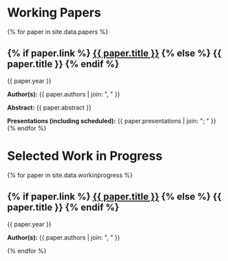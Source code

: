 <h1>Working Papers</h1>
{% for paper in site.data.papers %}
  <h2>
    {% if paper.link %}
      <a href="{{ paper.link }}">{{ paper.title }}</a>
    {% else %}
      {{ paper.title }}
    {% endif %}
  </h2>
  <p> {{ paper.year }}</p>
  <p><strong>Author(s):</strong>  {{ paper.authors | join: ", " }}</p> 
  <p><strong>Abstract:</strong> {{ paper.abstract }}</p>
  <p><strong>Presentations (including scheduled):</strong> {{ paper.presentations | join: "; " }}
{% endfor %}

<h1>Selected Work in Progress</h1>
{% for paper in site.data.workinprogress %}
  <h2>
    {% if paper.link %}
      <a href="{{ paper.link }}">{{ paper.title }}</a>
    {% else %}
      {{ paper.title }}
    {% endif %}
  </h2>
  <p> {{ paper.year }}</p>
  <p><strong>Author(s):</strong>  {{ paper.authors | join: ", " }}</p> 
{% endfor %}